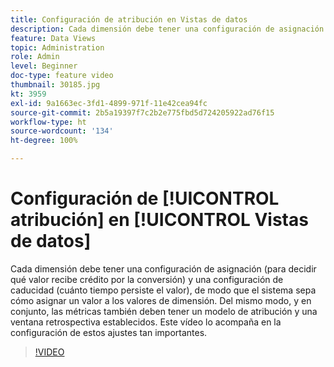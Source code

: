 ```yaml
---
title: Configuración de atribución en Vistas de datos
description: Cada dimensión debe tener una configuración de asignación (para decidir qué valor recibe crédito por la conversión) y una configuración de caducidad (cuánto tiempo persiste el valor), de modo que el sistema sepa cómo asignar un valor a los valores de dimensión. Del mismo modo, y en conjunto, las métricas también deben tener un modelo de atribución y una ventana retrospectiva establecidos. Este vídeo lo acompaña en la configuración de estos ajustes tan importantes.
feature: Data Views
topic: Administration
role: Admin
level: Beginner
doc-type: feature video
thumbnail: 30185.jpg
kt: 3959
exl-id: 9a1663ec-3fd1-4899-971f-11e42cea94fc
source-git-commit: 2b5a19397f7c2b2e775fbd5d724205922ad76f15
workflow-type: ht
source-wordcount: '134'
ht-degree: 100%

---
```


# Configuración de [!UICONTROL atribución] en [!UICONTROL Vistas de datos]

Cada dimensión debe tener una configuración de asignación (para decidir qué valor recibe crédito por la conversión) y una configuración de caducidad (cuánto tiempo persiste el valor), de modo que el sistema sepa cómo asignar un valor a los valores de dimensión. Del mismo modo, y en conjunto, las métricas también deben tener un modelo de atribución y una ventana retrospectiva establecidos. Este vídeo lo acompaña en la configuración de estos ajustes tan importantes.

>[!VIDEO](https://video.tv.adobe.com/v/30185/?quality=12&enable10seconds=on&speedcontrol=on)
